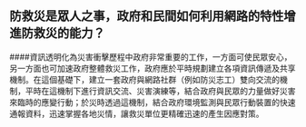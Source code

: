 ## 防救災是眾人之事，政府和民間如何利用網路的特性增進防救災的能力？

####資訊透明化為災害衝擊歷程中政府非常重要的工作，一方面可使民眾安心，另一方面也可加速政府整體救災工作，政府應於平時規劃建立各項資訊傳遞及共享機制。在這個基礎下，建立一套政府與網路社群（例如防災志工）雙向交流的機制，平時在這機制下進行資訊交流、災害演練等，結合政府與民眾的力量做好災害來臨時的應變行動；於災時透過這機制，結合政府環境監測與民眾行動裝置的快速通報資料，迅速掌握各地災情，讓救災單位更精確迅速的產生因應對策。